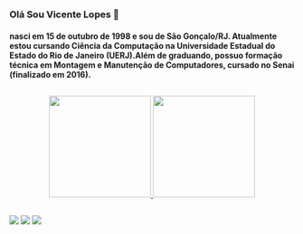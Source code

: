 ### Olá Sou Vicente Lopes 👋
#### nasci em 15 de outubro de 1998 e sou de São Gonçalo/RJ. Atualmente estou cursando Ciência da Computação na Universidade Estadual do Estado do Rio de Janeiro (UERJ).Além de graduando, possuo formação técnica em Montagem e Manutenção de Computadores, cursado no Senai (finalizado em 2016). <br>
##
<div align="center">
  <a href="https://github.com/vicentelc1515">
  <img height="180em" src="https://github-readme-stats.vercel.app/api?username=vicentelc1515&show_icons=true&theme=dracula&include_all_commits=true&count_private=true"/>
  <img height="180em" src="https://github-readme-stats.vercel.app/api/top-langs/?username=vicentelc1515&layout=compact&langs_count=7&theme=dracula"/>
</div>
  
##
  
<div>
  <a href="https://www.linkedin.com/in/vicentelc/" target="_blank"><img src="https://img.shields.io/badge/LinkedIn-0077B5?style=for-the-badge&logo=linkedin&logoColor=white" target="_blank"></a>
 <a href="https://www.instagram.com/lopesvicent/" target="_blank"><img src="https://img.shields.io/badge/Instagram-E4405F?style=for-the-badge&logo=instagram&logoColor=white" target="_blank"></a>
  <a href="https://t.me/vicentelcarvalho" target="_blank"><img src="https://img.shields.io/badge/Telegram-2CA5E0?style=for-the-badge&logo=telegram&logoColor=white" target="_blank"></a>

 
</div>
